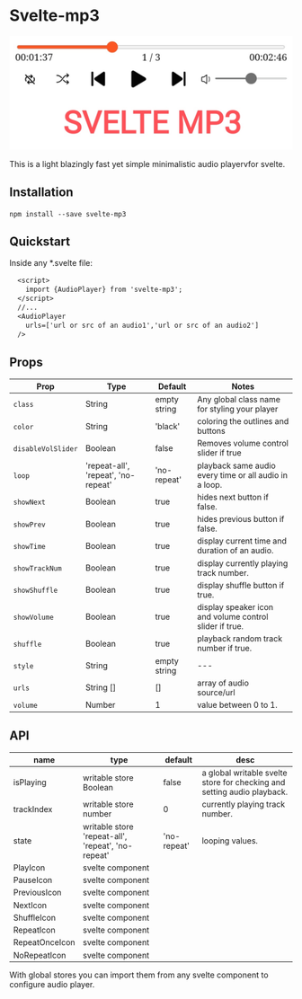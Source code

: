 # Svelte-mp3

<img src="./docs/Logo.jpg" alt="Svelte mp3 Logo" />

This is a light blazingly fast yet simple minimalistic audio playervfor svelte.

## Installation
    npm install --save svelte-mp3

## Quickstart
Inside any *.svelte file:
  ```svelte
    <script>
      import {AudioPlayer} from 'svelte-mp3';
    </script>
    //...
    <AudioPlayer 
      urls=['url or src of an audio1','url or src of an audio2']
    />
  ```
  
  ## Props
  Prop | Type | Default | Notes
--- | --- | --- | ---
`class` | String | empty string | Any global class name for styling your player
`color` | String | 'black' | coloring the outlines and buttons
`disableVolSlider`  | Boolean | false | Removes volume control slider if true 
`loop`  | 'repeat-all', 'repeat', 'no-repeat' | 'no-repeat' | playback same audio every time or all audio in a loop.
`showNext`  | Boolean | true  | hides next button if false.
`showPrev`  | Boolean | true  | hides previous button if false.
`showTime`  | Boolean | true  | display current time and duration of an audio.
`showTrackNum`  | Boolean | true  | display currently playing track number.
`showShuffle` | Boolean | true  | display shuffle button if true.
`showVolume`  | Boolean | true  | display speaker icon and volume control slider if true.
`shuffle` | Boolean | true  | playback random track number if true.
`style` |  String | empty string  | ---
`urls`  | String [] | []  | array of audio source/url
`volume`  | Number  | 1 | value between 0 to 1.

## API
name  | type |  default | desc  |
--- | --- | --- | --- |
isPlaying| writable store Boolean  | false | a global writable svelte store for checking and setting audio playback.
trackIndex |  writable store number | 0 | currently playing track number.
state | writable store  'repeat-all', 'repeat', 'no-repeat' | 'no-repeat' | looping values.
PlayIcon  | svelte component |   |    | 
  PauseIcon | svelte component |   |    |
PreviousIcon  | svelte component |   |    |
NextIcon  | svelte component |   |    |
ShuffleIcon | svelte component |   |    |
RepeatIcon  | svelte component |   |    |
RepeatOnceIcon  | svelte component |   |    |
NoRepeatIcon | svelte component |   |    |

With global stores you can import them from any svelte component to configure audio player.